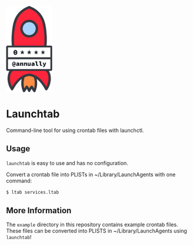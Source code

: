 <img src="media/logo.png" width="125px">

# Launchtab

Command-line tool for using crontab files with launchctl.

## Usage

`launchtab` is easy to use and has no configuration.

Convert a crontab file into PLISTs in ~/Library/LaunchAgents with one command:
```sh
$ ltab services.ltab
```

## More Information

The `example` directory in this repository contains example crontab files.
These files can be converted into PLISTS in ~/Library/LaunchAgents using `launchtab`!
